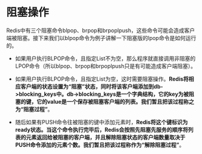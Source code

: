 # 阻塞操作

Redis中有三个阻塞命令blpop、brpop和brpoplpush，这些命令可能会造成客户端被阻塞。接下来我们以blpop命令为例子讲解一下阻塞版的lpop命令是如何运行的。

* 如果用户执行BLPOP命令，且指定List不为空，那么程序就直接调用非阻塞的LPOP命令（所以blpop、brpop和brpoplpush只是有可能造成客户端阻塞）。 
* 如果用户执行BLPOP命令，且指定List为空，这时需要阻塞操作。**Redis将相应客户端的状态设置为“阻塞”状态，同时将该客户端添加到db->blocking_keys中。db->blocking_keys是一个字典结构，它的key为被阻塞的键，它的value是一个保存被阻塞客户端的列表。我们暂且把该过程称之为“阻塞过程”**。 

* 随后如果有PUSH命令往被阻塞的键中添加元素时，**Redis将这个键标识为ready状态。当这个命令执行完毕后，Redis会按照先阻塞先服务的顺序将列表的元素返回给被阻塞的客户端，并且解除阻塞状态的客户端数量取决于PUSH命令添加的元素个数。我们暂且把该过程称作为“解除阻塞过程”**。

